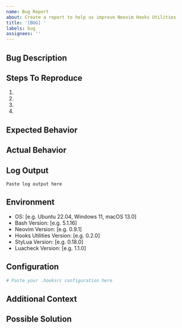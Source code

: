 ```yaml
---
name: Bug Report
about: Create a report to help us improve Neovim Hooks Utilities
title: '[BUG] '
labels: bug
assignees: ''
---
```


## Bug Description
<!-- A clear and concise description of what the bug is -->

## Steps To Reproduce
1. 
2. 
3. 
4. 

## Expected Behavior
<!-- A clear and concise description of what you expected to happen -->

## Actual Behavior
<!-- What actually happened instead -->

## Log Output
<!-- If applicable, add log output (set HOOKS_VERBOSITY=2 for more detailed logs) -->
```
Paste log output here
```

## Environment
<!-- Please fill in the following information -->
- OS: [e.g. Ubuntu 22.04, Windows 11, macOS 13.0]
- Bash Version: [e.g. 5.1.16]
- Neovim Version: [e.g. 0.9.1]
- Hooks Utilities Version: [e.g. 0.2.0]
- StyLua Version: [e.g. 0.18.0]
- Luacheck Version: [e.g. 1.1.0]

## Configuration
<!-- If applicable, include your .hooksrc configuration -->
```bash
# Paste your .hooksrc configuration here
```

## Additional Context
<!-- Add any other context about the problem here -->

## Possible Solution
<!-- If you have suggestions on how to fix the issue, please describe them here -->
